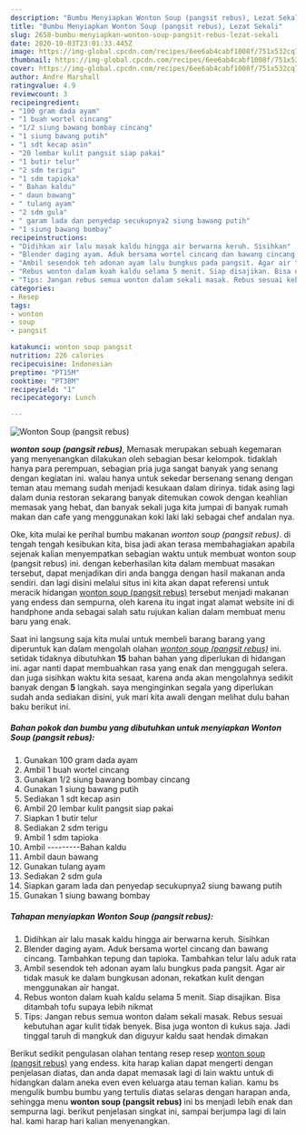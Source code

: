 ```yaml
---
description: "Bumbu Menyiapkan Wonton Soup (pangsit rebus), Lezat Sekali"
title: "Bumbu Menyiapkan Wonton Soup (pangsit rebus), Lezat Sekali"
slug: 2658-bumbu-menyiapkan-wonton-soup-pangsit-rebus-lezat-sekali
date: 2020-10-03T23:01:33.445Z
image: https://img-global.cpcdn.com/recipes/6ee6ab4cabf1008f/751x532cq70/wonton-soup-pangsit-rebus-foto-resep-utama.jpg
thumbnail: https://img-global.cpcdn.com/recipes/6ee6ab4cabf1008f/751x532cq70/wonton-soup-pangsit-rebus-foto-resep-utama.jpg
cover: https://img-global.cpcdn.com/recipes/6ee6ab4cabf1008f/751x532cq70/wonton-soup-pangsit-rebus-foto-resep-utama.jpg
author: Andre Marshall
ratingvalue: 4.9
reviewcount: 3
recipeingredient:
- "100 gram dada ayam"
- "1 buah wortel cincang"
- "1/2 siung bawang bombay cincang"
- "1 siung bawang putih"
- "1 sdt kecap asin"
- "20 lembar kulit pangsit siap pakai"
- "1 butir telur"
- "2 sdm terigu"
- "1 sdm tapioka"
- " Bahan kaldu"
- " daun bawang"
- " tulang ayam"
- "2 sdm gula"
- " garam lada dan penyedap secukupnya2 siung bawang putih"
- "1 siung bawang bombay"
recipeinstructions:
- "Didihkan air lalu masak kaldu hingga air berwarna keruh. Sisihkan"
- "Blender daging ayam. Aduk bersama wortel cincang dan bawang cincang. Tambahkan tepung dan tapioka. Tambahkan telur lalu aduk rata"
- "Ambil sesendok teh adonan ayam lalu bungkus pada pangsit. Agar air tidak masuk ke dalam bungkusan adonan, rekatkan kulit dengan menggunakan air hangat."
- "Rebus wonton dalam kuah kaldu selama 5 menit. Siap disajikan. Bisa ditambah tofu supaya lebih nikmat"
- "Tips: Jangan rebus semua wonton dalam sekali masak. Rebus sesuai kebutuhan agar kulit tidak benyek. Bisa juga wonton di kukus saja. Jadi tinggal taruh di mangkuk dan diguyur kaldu saat hendak dimakan"
categories:
- Resep
tags:
- wonton
- soup
- pangsit

katakunci: wonton soup pangsit 
nutrition: 226 calories
recipecuisine: Indonesian
preptime: "PT15M"
cooktime: "PT38M"
recipeyield: "1"
recipecategory: Lunch

---
```



![Wonton Soup (pangsit rebus)](https://img-global.cpcdn.com/recipes/6ee6ab4cabf1008f/751x532cq70/wonton-soup-pangsit-rebus-foto-resep-utama.jpg)

<b><i>wonton soup (pangsit rebus)</i></b>, Memasak merupakan sebuah kegemaran yang menyenangkan dilakukan oleh sebagian besar kelompok. tidaklah hanya para perempuan, sebagian pria juga sangat banyak yang senang dengan kegiatan ini. walau hanya untuk sekedar bersenang senang dengan teman atau memang sudah menjadi kesukaan dalam dirinya. tidak asing lagi dalam dunia restoran sekarang banyak ditemukan cowok dengan keahlian memasak yang hebat, dan banyak sekali juga kita jumpai di banyak rumah makan dan cafe yang menggunakan koki laki laki sebagai chef andalan nya.



Oke, kita mulai ke perihal bumbu makanan <i>wonton soup (pangsit rebus)</i>. di tengah tengah kesibukan kita, bisa jadi akan terasa membahagiakan apabila sejenak kalian menyempatkan sebagian waktu untuk membuat wonton soup (pangsit rebus) ini. dengan keberhasilan kita dalam membuat masakan tersebut, dapat menjadikan diri anda bangga dengan hasil makanan anda sendiri. dan lagi disini melalui situs ini kita akan dapat referensi untuk meracik hidangan <u>wonton soup (pangsit rebus)</u> tersebut menjadi makanan yang endess dan sempurna, oleh karena itu ingat ingat alamat website ini di handphone anda sebagai salah satu rujukan kalian dalam membuat menu baru yang enak.


Saat ini langsung saja kita mulai untuk membeli barang barang yang diperuntuk kan dalam mengolah olahan <u><i>wonton soup (pangsit rebus)</i></u> ini. setidak tidaknya dibutuhkan <b>15</b> bahan bahan yang diperlukan di hidangan ini. agar nanti dapat membuahkan rasa yang enak dan menggugah selera. dan juga sisihkan waktu kita sesaat, karena anda akan mengolahnya sedikit banyak dengan <b>5</b> langkah. saya menginginkan segala yang diperlukan sudah anda sediakan disini, yuk mari kita awali dengan melihat dulu bahan baku berikut ini.

<!--inarticleads1-->

##### Bahan pokok dan bumbu yang dibutuhkan untuk menyiapkan Wonton Soup (pangsit rebus):

1. Gunakan 100 gram dada ayam
1. Ambil 1 buah wortel cincang
1. Gunakan 1/2 siung bawang bombay cincang
1. Gunakan 1 siung bawang putih
1. Sediakan 1 sdt kecap asin
1. Ambil 20 lembar kulit pangsit siap pakai
1. Siapkan 1 butir telur
1. Sediakan 2 sdm terigu
1. Ambil 1 sdm tapioka
1. Ambil  ---------Bahan kaldu
1. Ambil  daun bawang
1. Gunakan  tulang ayam
1. Sediakan 2 sdm gula
1. Siapkan  garam lada dan penyedap secukupnya2 siung bawang putih
1. Gunakan 1 siung bawang bombay




<!--inarticleads2-->

##### Tahapan menyiapkan Wonton Soup (pangsit rebus):

1. Didihkan air lalu masak kaldu hingga air berwarna keruh. Sisihkan
1. Blender daging ayam. Aduk bersama wortel cincang dan bawang cincang. Tambahkan tepung dan tapioka. Tambahkan telur lalu aduk rata
1. Ambil sesendok teh adonan ayam lalu bungkus pada pangsit. Agar air tidak masuk ke dalam bungkusan adonan, rekatkan kulit dengan menggunakan air hangat.
1. Rebus wonton dalam kuah kaldu selama 5 menit. Siap disajikan. Bisa ditambah tofu supaya lebih nikmat
1. Tips: Jangan rebus semua wonton dalam sekali masak. Rebus sesuai kebutuhan agar kulit tidak benyek. Bisa juga wonton di kukus saja. Jadi tinggal taruh di mangkuk dan diguyur kaldu saat hendak dimakan




Berikut sedikit pengulasan olahan tentang resep resep <u>wonton soup (pangsit rebus)</u> yang endess. kita harap kalian dapat mengerti dengan penjelasan diatas, dan anda dapat memasak lagi di lain waktu untuk di hidangkan dalam aneka even even keluarga atau teman kalian. kamu bs mengulik bumbu bumbu yang tertulis diatas selaras dengan harapan anda, sehingga menu <b>wonton soup (pangsit rebus)</b> ini bs menjadi lebih enak dan sempurna lagi. berikut penjelasan singkat ini, sampai berjumpa lagi di lain hal. kami harap hari kalian menyenangkan.

